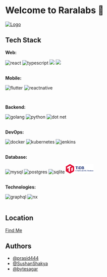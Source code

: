 # Welcome to Raralabs 👋

[![Logo](https://uploads-ssl.webflow.com/620a1fd6507b821e7b314ba3/620b6d03295fd06f2dd10d75_raralogo.png)](https://raralabs.com)

## Tech Stack

**Web:** 
<div>
<img height="30" alt="react" src="https://img.shields.io/badge/react-%2320232a.svg?style=for-the-badge&logo=react&logoColor=%2361DAFB">
<img height="30" alt="typescript" src="https://img.shields.io/badge/typescript-%23007ACC.svg?style=for-the-badge&logo=typescript&logoColor=white">
<img height="30" src="https://img.shields.io/badge/vite-%23646CFF.svg?style=for-the-badge&logo=vite&logoColor=white">
<img height="30" src="https://img.shields.io/badge/Next-black?style=for-the-badge&logo=next.js&logoColor=white" >
</div>
<br />


**Mobile:** 
<div style=" display:flex; gap:5px">
<img alt='flutter' src="https://img.shields.io/badge/Flutter-%2302569B.svg?style=for-the-badge&logo=Flutter&logoColor=white" height=30>
<img alt='reactnative'  src="https://img.shields.io/badge/react_native-%2320232a.svg?style=for-the-badge&logo=react&logoColor=%2361DAFB" height=30>
</div>
<br />



**Backend:** 
<div>
<img height="30" alt="golang" src="https://img.shields.io/badge/go-%2300ADD8.svg?style=for-the-badge&logo=go&logoColor=white">
<img height="30" alt="python" src="https://img.shields.io/badge/python-3670A0?style=for-the-badge&logo=python&logoColor=ffdd54">
<img height="30" alt="dot net" src="https://img.shields.io/badge/.NET-5C2D91?style=for-the-badge&logo=.net&logoColor=white">
</div>
<br />


**DevOps:**  
<div>
<img height="30" alt="docker" src="https://img.shields.io/badge/docker-%230db7ed.svg?style=for-the-badge&logo=docker&logoColor=white">
<img height="30" alt="kubernetes" src="https://img.shields.io/badge/kubernetes-%23326ce5.svg?style=for-the-badge&logo=kubernetes&logoColor=white">
<img height="30" alt="jenkins" src="https://img.shields.io/badge/jenkins-%232C5263.svg?style=for-the-badge&logo=jenkins&logoColor=white">
</div>

<br />

**Database:**  
<div>
<img height="30" alt="mysql" src="https://img.shields.io/badge/mysql-%2300f.svg?style=for-the-badge&logo=mysql&logoColor=white">
<img height="30" alt="postgres" src="https://img.shields.io/badge/postgres-%23316192.svg?style=for-the-badge&logo=postgresql&logoColor=white">
<img height="30" alt="sqlite" src="https://img.shields.io/badge/sqlite-%2307405e.svg?style=for-the-badge&logo=sqlite&logoColor=white">
<img height="30" alt="tidb" src="https://github.com/pingcap/tidb/raw/master/docs/logo_with_text.png">



</div>
<br />

**Technologies:**  
<div>
<img height="30" alt="graphql" src="https://img.shields.io/badge/-GraphQL-E10098?style=for-the-badge&logo=graphql&logoColor=white">
<img height="30" alt="nx" src="https://img.shields.io/badge/nx-143055?style=for-the-badge&logo=nx&logoColor=white">


</div>
<br />



## Location

[Find Me](https://g.page/rara-labs?share)
<br />

## Authors

- [@prasid444](https://www.github.com/prasid444)
- [@SushanShakya](https://www.github.com/SushanShakya)
- [@bytesagar](https://www.github.com/bytesagar)

